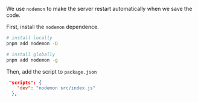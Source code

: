 We use `nodemon` to make the server restart automatically when we save the code.

First, install the `nodemon` dependence.

```bash
# install locally
pnpm add nodemon -D

# install globally
pnpm add nodemon -g
```

Then, add the script to `package.json`
```json
 "scripts": {
    "dev": "nodemon src/index.js"
  },
```

